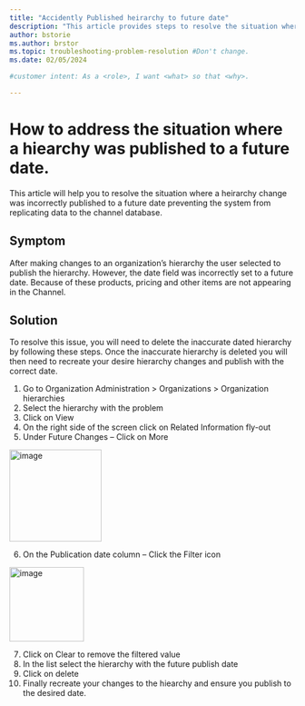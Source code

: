 ```yaml
---
title: "Accidently Published heirarchy to future date"
description: "This article provides steps to resolve the situation where a heirarchy is accidently published to a future date."
author: bstorie
ms.author: brstor
ms.topic: troubleshooting-problem-resolution #Don't change.
ms.date: 02/05/2024

#customer intent: As a <role>, I want <what> so that <why>.

---
```


# How to address the situation where a hiearchy was published to a future date.

This article will help you to resolve the situation where a heirarchy change was incorrectly published to a future date preventing the system from replicating data to the channel database. 


## Symptom

After making changes to an organization’s hierarchy the user selected to publish the hierarchy. However, the date field was incorrectly set to a future date.  Because of these products, pricing and other items are not appearing in the Channel. 



## Solution

To resolve this issue, you will need to delete the inaccurate dated hierarchy by following these steps. Once the inaccurate hierarchy is deleted you will then need to recreate your desire hierarchy changes and publish with the correct date. 

1.	Go to Organization Administration >  Organizations > Organization hierarchies
2.	Select the hierarchy with the problem
3.	Click on View
4.	On the right side of the screen click on Related Information fly-out
5.	Under Future Changes – Click on More  
<img width="162" alt="image" src="https://github.com/MicrosoftDocs/SupportArticles-docs-pr/assets/55284555/cc70547f-e71a-49b6-a81a-0a9a160ce36b">

6.	On the Publication date column – Click the Filter icon  
 <img width="131" alt="image" src="https://github.com/MicrosoftDocs/SupportArticles-docs-pr/assets/55284555/4c4fbd38-17be-46a9-8d16-8849e66eceeb">

7.	Click on Clear to remove the filtered value
8.	In the list select the hierarchy with the future publish date
9.	Click on delete
10. Finally recreate your changes to the hiearchy and ensure you publish to the desired date. 
